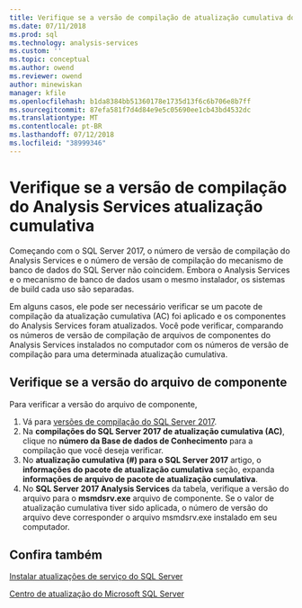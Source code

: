```yaml
---
title: Verifique se a versão de compilação de atualização cumulativa do SQL Server Analysis Services | Microsoft Docs
ms.date: 07/11/2018
ms.prod: sql
ms.technology: analysis-services
ms.custom: ''
ms.topic: conceptual
ms.author: owend
ms.reviewer: owend
author: minewiskan
manager: kfile
ms.openlocfilehash: b1da8384bb51360178e1735d13f6c6b706e8b7ff
ms.sourcegitcommit: 87efa581f7d4d84e9e5c05690ee1cb43bd4532dc
ms.translationtype: MT
ms.contentlocale: pt-BR
ms.lasthandoff: 07/12/2018
ms.locfileid: "38999346"
---
```

# <a name="verify-analysis-services-cumulative-update-build-version"></a>Verifique se a versão de compilação do Analysis Services atualização cumulativa

Começando com o SQL Server 2017, o número de versão de compilação do Analysis Services e o número de versão de compilação do mecanismo de banco de dados do SQL Server não coincidem. Embora o Analysis Services e o mecanismo de banco de dados usam o mesmo instalador, os sistemas de build cada uso são separadas.

 Em alguns casos, ele pode ser necessário verificar se um pacote de compilação da atualização cumulativa (AC) foi aplicado e os componentes do Analysis Services foram atualizados. Você pode verificar, comparando os números de versão de compilação de arquivos de componentes do Analysis Services instalados no computador com os números de versão de compilação para uma determinada atualização cumulativa.

## <a name="verify-component-file-version"></a>Verifique se a versão do arquivo de componente

Para verificar a versão do arquivo de componente, 

1. Vá para [versões de compilação do SQL Server 2017](https://support.microsoft.com/help/4047329). 
2. Na **compilações do SQL Server 2017 de atualização cumulativa (AC)**, clique no **número da Base de dados de Conhecimento** para a compilação que você deseja verificar.
3. No **atualização cumulativa (#) para o SQL Server 2017** artigo, o **informações do pacote de atualização cumulativa** seção, expanda **informações de arquivo de pacote de atualização cumulativa**.
4. No **SQL Server 2017 Analysis Services** da tabela, verifique a versão do arquivo para o **msmdsrv.exe** arquivo de componente. Se o valor de atualização cumulativa tiver sido aplicada, o número de versão do arquivo deve corresponder o arquivo msmdsrv.exe instalado em seu computador.

## <a name="see-also"></a>Confira também  

[Instalar atualizações de serviço do SQL Server](../../database-engine/install-windows/install-sql-server-servicing-updates.md)  

[Centro de atualização do Microsoft SQL Server](https://msdn.microsoft.com/library/ff803383.aspx)
  
  
